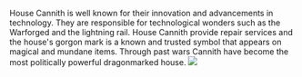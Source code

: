 House Cannith is well known for their innovation and advancements in technology. They are responsible for technological wonders such as the Warforged and the lightning rail. House Cannith provide repair services and the house's gorgon mark is a known and trusted symbol that appears on magical and mundane items. Through past wars Cannith have become the most politically powerful dragonmarked house.
![](https://static.wikia.nocookie.net/eberron/images/b/bf/Dragonmarked_House_COA_Cannith.jpg/revision/latest/scale-to-width-down/350?cb=20071229132807)
